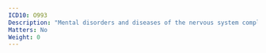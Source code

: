 ```yaml
---
ICD10: O993
Description: "Mental disorders and diseases of the nervous system complicating pregnancy, childbirth and the puerperium"
Matters: No
Weight: 0
---
```


